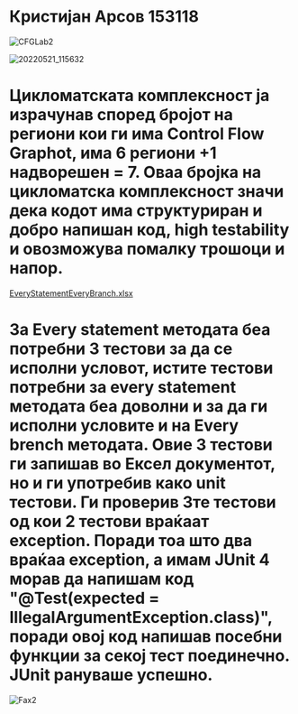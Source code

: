 # Кристијан Арсов 153118

![CFGLab2](https://user-images.githubusercontent.com/56222866/169652212-8260d2e3-e791-443d-9329-55195b1a8e65.png)


![20220521_115632](https://user-images.githubusercontent.com/56222866/169652231-c9d10478-07dc-49a6-b5bf-46710b7f2b7d.jpg)

# Цикломатската комплексност ја израчунав според бројот на региони кои ги има Control Flow Graphot, има 6 региони +1 надворешен = 7. Оваа бројка на цикломатска комплексност значи дека кодот има структуриран и добро напишан код, high testability и овозможува помалку трошоци и напор.

[EveryStatementEveryBranch.xlsx](https://github.com/Kiksi/SI_2022_lab2_153118/files/8747635/EveryStatementEveryBranch.xlsx)

# За Every statement методата беа потребни 3 тестови за да се исполни условот, истите тестови потребни за every statement методата беа доволни и за да ги исполни условите и на Every brench методата. Овие 3 тестови ги запишав во Ексел документот, но и ги употребив како unit тестови. Ги проверив 3те тестови од кои 2 тестови враќаат exception. Поради тоа што два враќаа exception, а имам JUnit 4 морав да напишам код "@Test(expected = IllegalArgumentException.class)", поради овој код напишав посебни функции за секој тест поединечно. JUnit рануваше успешно.

![Fax2](https://user-images.githubusercontent.com/56222866/169652580-d7f194ca-8f85-4289-8c26-131860014666.png)
